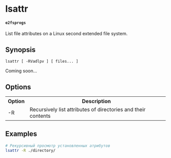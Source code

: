 # lsattr
#### `e2fsprogs`
List file attributes on a Linux second extended file system.


## Synopsis
```console
lsattr [ -RVadlpv ] [ files... ]
```
Coming soon...


## Options
<table>
    <tr>
        <th>Option</th>
        <th>Description</th>
    </tr>
    <tr>
        <td>-R</td>
        <td>Recursively list attributes of directories and their contents</td>
    </tr>
</table>


## Examples
```bash
# Рекурсивный просмотр установленных атрибутов
lsattr -R ./directory/
```
